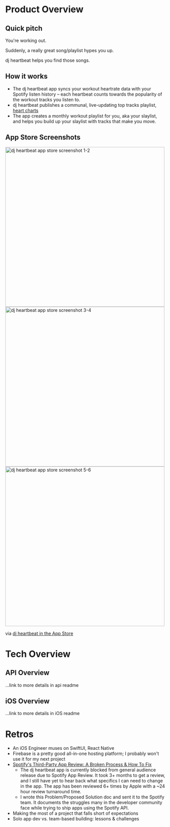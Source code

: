 
# Product Overview

## Quick pitch
You're working out. 

Suddenly, a really great song/playlist hypes you up. 

dj heartbeat helps you find those songs. 

## How it works
- The dj heartbeat app syncs your workout heartrate data with your Spotify listen history – each heartbeat counts towards the popularity of the workout tracks you listen to.
- dj heartbeat publishes a communal, live-updating top tracks playlist, [heart charts](https://open.spotify.com/playlist/5qKGiWdS6R15dnffIt95Z4?si=096b71388f3946f8)
- The app creates a monthly workout playlist for you, aka your slaylist, and helps you build up your slaylist with tracks that make you move.

## App Store Screenshots

<img width="500" alt="dj heartbeat app store screenshot 1-2" src="https://github.com/Liampronan/dj-heartbeat/assets/4316904/51885365-2f40-42b3-88bd-8ea43b782406">
<br>
<img width="500" alt="dj heartbeat app store screenshot 3-4" src="https://github.com/Liampronan/dj-heartbeat/assets/4316904/ce853557-a94f-42d9-b4a8-67e3d4cf6e82">
<br>
<img width="500" alt="dj heartbeat app store screenshot 5-6" src="https://github.com/Liampronan/dj-heartbeat/assets/4316904/92ff1d06-b813-4aa9-882c-9dc242b95fe6">

via [dj heartbeat in the App Store](https://apps.apple.com/us/app/dj-heartbeat/id6477322465)

# Tech Overview
## API Overview
...link to more details in api readme

## iOS Overview
...link to more details in iOS readme

# Retros
- An iOS Engineer muses on SwiftUI, React Native
- Firebase is a pretty good all-in-one hosting platform; I probably won't use it for my next project
- [Spotify's Third-Party App Review: A Broken Process & How To Fix](https://liampronan.notion.site/Spotify-s-Third-Party-App-Review-A-Broken-Process-How-To-Fix-531bd9c64a094086bba4284d824ca51e?pvs=4)
   - The dj heartbeat app is currently blocked from general audience release due to Spotify App Review. It took 3+ months to get a review, and I still have yet to hear back what specifics I can need to change in the app. The app has been reviewed 6+ times by Apple with a ~24 hour review turnaround time. 
   - I wrote this Problem/Proposed Solution doc and sent it to the Spotify team. It documents the struggles many in the developer community face while trying to ship apps using the Spotify API. 
- Making the most of a project that falls short of expectations
- Solo app dev vs. team-based building: lessons & challenges
